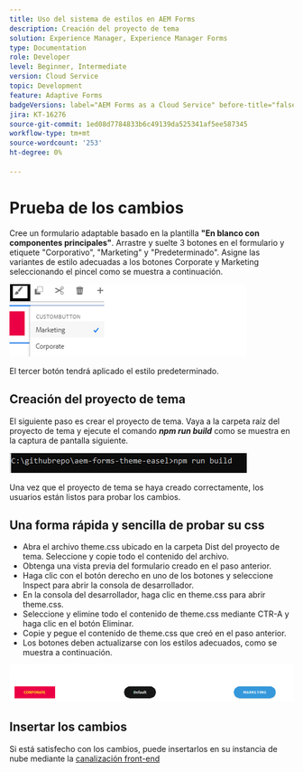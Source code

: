 ```yaml
---
title: Uso del sistema de estilos en AEM Forms
description: Creación del proyecto de tema
solution: Experience Manager, Experience Manager Forms
type: Documentation
role: Developer
level: Beginner, Intermediate
version: Cloud Service
topic: Development
feature: Adaptive Forms
badgeVersions: label="AEM Forms as a Cloud Service" before-title="false"
jira: KT-16276
source-git-commit: 1ed08d7784833b6c49139da525341af5ee587345
workflow-type: tm+mt
source-wordcount: '253'
ht-degree: 0%

---
```



# Prueba de los cambios

Cree un formulario adaptable basado en la plantilla **&quot;En blanco con componentes principales&quot;**. Arrastre y suelte 3 botones en el formulario y etiquete &quot;Corporativo&quot;, &quot;Marketing&quot; y &quot;Predeterminado&quot;.
Asigne las variantes de estilo adecuadas a los botones Corporate y Marketing seleccionando el pincel como se muestra a continuación.

![estilos](assets/marketing-variation.png)

El tercer botón tendrá aplicado el estilo predeterminado.

## Creación del proyecto de tema

El siguiente paso es crear el proyecto de tema. Vaya a la carpeta raíz del proyecto de tema y ejecute el comando _**npm run build**_ como se muestra en la captura de pantalla siguiente.

![tema de compilación](assets/build-theme.png)

Una vez que el proyecto de tema se haya creado correctamente, los usuarios están listos para probar los cambios.

## Una forma rápida y sencilla de probar su css

* Abra el archivo theme.css ubicado en la carpeta Dist del proyecto de tema. Seleccione y copie todo el contenido del archivo.
* Obtenga una vista previa del formulario creado en el paso anterior.
* Haga clic con el botón derecho en uno de los botones y seleccione Inspect para abrir la consola de desarrollador.
* En la consola del desarrollador, haga clic en theme.css para abrir theme.css.
* Seleccione y elimine todo el contenido de theme.css mediante CTR-A y haga clic en el botón Eliminar.
* Copie y pegue el contenido de theme.css que creó en el paso anterior.
* Los botones deben actualizarse con los estilos adecuados, como se muestra a continuación.

![botones finales](assets/final-state-buttons.png)

## Insertar los cambios

Si está satisfecho con los cambios, puede insertarlos en su instancia de nube mediante la [canalización front-end](https://experienceleague.adobe.com/en/docs/experience-manager-learn/getting-started-wknd-tutorial-develop/enable-frontend-pipeline-devops/create-frontend-pipeline)


